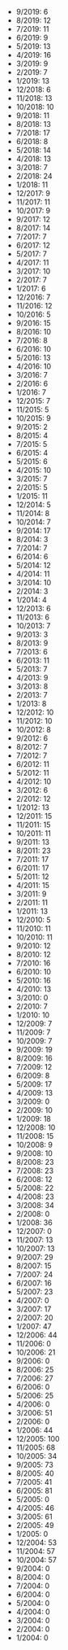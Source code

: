*  9/2019: 6
*  8/2019: 12
*  7/2019: 11
*  6/2019: 9
*  5/2019: 13
*  4/2019: 16
*  3/2019: 9
*  2/2019: 7
*  1/2019: 13
*  12/2018: 6
*  11/2018: 13
*  10/2018: 10
*  9/2018: 11
*  8/2018: 13
*  7/2018: 17
*  6/2018: 8
*  5/2018: 14
*  4/2018: 13
*  3/2018: 7
*  2/2018: 24
*  1/2018: 11
*  12/2017: 9
*  11/2017: 11
*  10/2017: 9
*  9/2017: 12
*  8/2017: 14
*  7/2017: 7
*  6/2017: 12
*  5/2017: 7
*  4/2017: 11
*  3/2017: 10
*  2/2017: 7
*  1/2017: 6
*  12/2016: 7
*  11/2016: 12
*  10/2016: 5
*  9/2016: 15
*  8/2016: 10
*  7/2016: 8
*  6/2016: 10
*  5/2016: 13
*  4/2016: 10
*  3/2016: 7
*  2/2016: 6
*  1/2016: 7
*  12/2015: 7
*  11/2015: 5
*  10/2015: 9
*  9/2015: 2
*  8/2015: 4
*  7/2015: 5
*  6/2015: 4
*  5/2015: 6
*  4/2015: 10
*  3/2015: 7
*  2/2015: 5
*  1/2015: 11
*  12/2014: 5
*  11/2014: 8
*  10/2014: 7
*  9/2014: 17
*  8/2014: 3
*  7/2014: 7
*  6/2014: 6
*  5/2014: 12
*  4/2014: 11
*  3/2014: 10
*  2/2014: 3
*  1/2014: 4
*  12/2013: 6
*  11/2013: 6
*  10/2013: 7
*  9/2013: 3
*  8/2013: 9
*  7/2013: 6
*  6/2013: 11
*  5/2013: 7
*  4/2013: 9
*  3/2013: 8
*  2/2013: 7
*  1/2013: 8
*  12/2012: 10
*  11/2012: 10
*  10/2012: 8
*  9/2012: 6
*  8/2012: 7
*  7/2012: 7
*  6/2012: 11
*  5/2012: 11
*  4/2012: 10
*  3/2012: 6
*  2/2012: 12
*  1/2012: 13
*  12/2011: 15
*  11/2011: 15
*  10/2011: 11
*  9/2011: 13
*  8/2011: 23
*  7/2011: 17
*  6/2011: 17
*  5/2011: 12
*  4/2011: 15
*  3/2011: 9
*  2/2011: 11
*  1/2011: 13
*  12/2010: 5
*  11/2010: 11
*  10/2010: 11
*  9/2010: 12
*  8/2010: 12
*  7/2010: 16
*  6/2010: 10
*  5/2010: 16
*  4/2010: 13
*  3/2010: 0
*  2/2010: 7
*  1/2010: 10
*  12/2009: 7
*  11/2009: 7
*  10/2009: 7
*  9/2009: 19
*  8/2009: 16
*  7/2009: 12
*  6/2009: 8
*  5/2009: 17
*  4/2009: 13
*  3/2009: 0
*  2/2009: 10
*  1/2009: 18
*  12/2008: 10
*  11/2008: 15
*  10/2008: 9
*  9/2008: 10
*  8/2008: 23
*  7/2008: 23
*  6/2008: 12
*  5/2008: 22
*  4/2008: 23
*  3/2008: 34
*  2/2008: 0
*  1/2008: 36
*  12/2007: 0
*  11/2007: 13
*  10/2007: 13
*  9/2007: 29
*  8/2007: 15
*  7/2007: 24
*  6/2007: 16
*  5/2007: 23
*  4/2007: 0
*  3/2007: 17
*  2/2007: 20
*  1/2007: 47
*  12/2006: 44
*  11/2006: 0
*  10/2006: 21
*  9/2006: 0
*  8/2006: 25
*  7/2006: 27
*  6/2006: 0
*  5/2006: 25
*  4/2006: 0
*  3/2006: 51
*  2/2006: 0
*  1/2006: 44
*  12/2005: 100
*  11/2005: 68
*  10/2005: 34
*  9/2005: 73
*  8/2005: 40
*  7/2005: 41
*  6/2005: 81
*  5/2005: 0
*  4/2005: 46
*  3/2005: 61
*  2/2005: 49
*  1/2005: 0
*  12/2004: 53
*  11/2004: 57
*  10/2004: 57
*  9/2004: 0
*  8/2004: 0
*  7/2004: 0
*  6/2004: 0
*  5/2004: 0
*  4/2004: 0
*  3/2004: 0
*  2/2004: 0
*  1/2004: 0